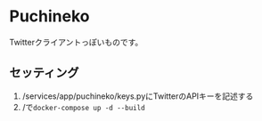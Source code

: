 # Puchineko
Twitterクライアントっぽいものです。

## セッティング
1. /services/app/puchineko/keys.pyにTwitterのAPIキーを記述する
2. /で`docker-compose up -d --build`